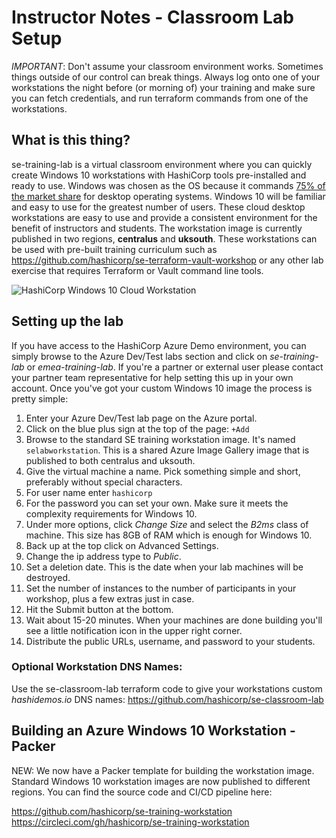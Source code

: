 # Instructor Notes - Classroom Lab Setup

*IMPORTANT*: Don't assume your classroom environment works. Sometimes things outside of our control can break things. Always log onto one of your workstations the night before (or morning of) your training and make sure you can fetch credentials, and run terraform commands from one of the workstations.

## What is this thing?
se-training-lab is a virtual classroom environment where you can quickly create Windows 10 workstations with HashiCorp tools pre-installed and ready to use. Windows was chosen as the OS because it commands [75% of the market share](https://www.statista.com/statistics/218089/global-market-share-of-windows-7/) for desktop operating systems. Windows 10 will be familiar and easy to use for the greatest number of users. These cloud desktop workstations are easy to use and provide a consistent environment for the benefit of instructors and students. The workstation image is currently published in two regions, **centralus** and **uksouth**. These workstations can be used with pre-built training curriculum such as https://github.com/hashicorp/se-terraform-vault-workshop or any other lab exercise that requires Terraform or Vault command line tools.

![HashiCorp Windows 10 Cloud Workstation](https://github.com/hashicorp/se-terraform-vault-workshop/blob/master/windows_workstation.png)

## Setting up the lab
If you have access to the HashiCorp Azure Demo environment, you can simply browse to the Azure Dev/Test labs section and click on *se-training-lab* or *emea-training-lab*. If you're a partner or external user please contact your partner team representative for help setting this up in your own account. Once you've got your custom Windows 10 image the process is pretty simple:

1. Enter your Azure Dev/Test lab page on the Azure portal.
1. Click on the blue plus sign at the top of the page: `+Add`
1. Browse to the standard SE training workstation image. It's named `selabworkstation`. This is a shared Azure Image Gallery image that is published to both centralus and uksouth.
1. Give the virtual machine a name. Pick something simple and short, preferably without special characters.
1. For user name enter `hashicorp`
1. For the password you can set your own. Make sure it meets the complexity requirements for Windows 10.
1. Under more options, click *Change Size* and select the *B2ms* class of machine. This size has 8GB of RAM which is enough for Windows 10.
1. Back up at the top click on Advanced Settings.
1. Change the ip address type to *Public*.
1. Set a deletion date. This is the date when your lab machines will be destroyed. 
1. Set the number of instances to the number of participants in your workshop, plus a few extras just in case.
1. Hit the Submit button at the bottom.
1. Wait about 15-20 minutes. When your machines are done building you'll see a little notification icon in the upper right corner.
1. Distribute the public URLs, username, and password to your students.

### Optional Workstation DNS Names:
Use the se-classroom-lab terraform code to give your workstations custom *hashidemos.io* DNS names: https://github.com/hashicorp/se-classroom-lab

## Building an Azure Windows 10 Workstation - Packer
NEW: We now have a Packer template for building the workstation image. Standard Windows 10 workstation images are now published to different regions. You can find the source code and CI/CD pipeline here:

https://github.com/hashicorp/se-training-workstation
https://circleci.com/gh/hashicorp/se-training-workstation
